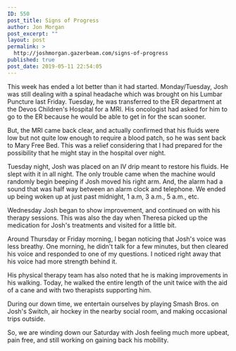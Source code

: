 ```yaml
---
ID: 550
post_title: Signs of Progress
author: Jon Morgan
post_excerpt: ""
layout: post
permalink: >
  http://joshmorgan.gazerbeam.com/signs-of-progress
published: true
post_date: 2019-05-11 22:54:05
---
```

<!-- wp:tadv/classic-paragraph -->
<p>This week has ended a lot better than it had started. Monday/Tuesday, Josh was still dealing with a spinal headache which was brought on his Lumbar Puncture last Friday. Tuesday, he was transferred to the ER department at the Devos Children's Hospital for a MRI. His oncologist had asked for him to go to the ER because he would be able to get in for the scan sooner.</p>
<p>But, the MRI came back clear, and actually confirmed that his fluids were low but not quite low enough to require a blood patch, so he was sent back to Mary Free Bed. This was a relief considering that I had prepared for the possibility that he might stay in the hospital over night.</p>
<p>Tuesday night, Josh was placed on an IV drip meant to restore his fluids. He slept with it in all night. The only trouble came when the machine would randomly begin beeping if Josh moved his right arm. And, the alarm had a sound that was half way between an alarm clock and telephone. We ended up being woken up at just past midnight, 1 a.m, 3 a.m., 5 a.m., etc.</p>
<p>Wednesday Josh began to show improvement, and continued on with his therapy sessions. This was also the day when Theresa picked up the medication for Josh's treatments and visited for a little bit.</p>
<p>Around Thursday or Friday morning, I began noticing that Josh's voice was less breathy. One morning, he didn't talk for a few minutes, but then cleared his voice and responded to one of my questions. I noticed right away that his voice had more strength behind it.</p>
<p>His physical therapy team has also noted that he is making improvements in his walking. Today, he walked the entire length of the unit twice with the aid of a cane and with two therapists supporting him.</p>
<p>During our down time, we entertain ourselves by playing Smash Bros. on Josh's Switch, air hockey in the nearby social room, and making occasional trips outside.</p>
<p>So, we are winding down our Saturday with Josh feeling much more upbeat, pain free, and still working on gaining back his mobility.</p>
<!-- /wp:tadv/classic-paragraph -->